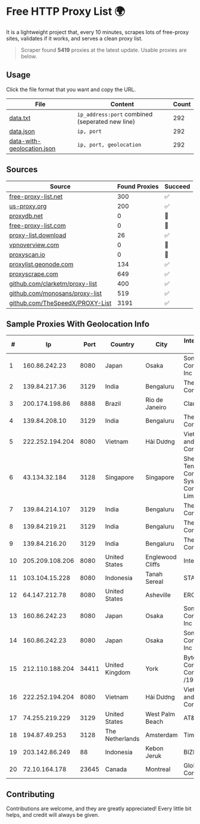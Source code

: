 
# Free HTTP Proxy List 🌍

It is a lightweight project that, every 10 minutes, scrapes lots of free-proxy sites, validates if it works, and serves a clean proxy list.


> Scraper found **5419** proxies at the latest update. Usable proxies are below.

## Usage

Click the file format that you want and copy the URL.


|File|Content|Count|
|----|-------|-----|
|[data.txt](https://raw.githubusercontent.com/themiralay/Proxy-List-World/master/data.txt)|`ip_address:port` combined (seperated new line)|292|
|[data.json](https://raw.githubusercontent.com/themiralay/Proxy-List-World/master/data.json)|`ip, port`|292|
|[data-with-geolocation.json](https://raw.githubusercontent.com/themiralay/Proxy-List-World/master/data-with-geolocation.json)|`ip, port, geolocation`|292|

## Sources

|Source|Found Proxies|Succeed|
|------|-------------|-------|
|[free-proxy-list.net](https://free-proxy-list.net)|300|✅|
|[us-proxy.org](https://www.us-proxy.org)|200|✅|
|[proxydb.net](http://proxydb.net)|0|🚫|
|[free-proxy-list.com](https://free-proxy-list.com/?page=&port=&type%5B%5D=http&type%5B%5D=https&up_time=0&search=Search)|0|🚫|
|[proxy-list.download](https://www.proxy-list.download/HTTP)|26|✅|
|[vpnoverview.com](https://vpnoverview.com/privacy/anonymous-browsing/free-proxy-servers)|0|🚫|
|[proxyscan.io](https://www.proxyscan.io)|0|🚫|
|[proxylist.geonode.com](https://proxylist.geonode.com/api/proxy-list?limit=300&page=1&sort_by=lastChecked&sort_type=desc&protocols=http,https)|134|✅|
|[proxyscrape.com](https://api.proxyscrape.com/v2/?request=displayproxies&protocol=http&timeout=10000&country=all&ssl=all&anonymity=all)|649|✅|
|[github.com/clarketm/proxy-list](https://raw.githubusercontent.com/clarketm/proxy-list/master/proxy-list-raw.txt)|400|✅|
|[github.com/monosans/proxy-list](https://raw.githubusercontent.com/monosans/proxy-list/main/proxies/http.txt)|519|✅|
|[github.com/TheSpeedX/PROXY-List](https://raw.githubusercontent.com/TheSpeedX/PROXY-List/master/http.txt)|3191|✅|


## Sample Proxies With Geolocation Info

|#|Ip|Port|Country|City|Internet Service Provider|
|-|--|----|-------|----|-------------------------|
|1|160.86.242.23|8080|Japan|Osaka|Sony Network Communications Inc|
|2|139.84.217.36|3129|India|Bengaluru|The Constant Company, LLC|
|3|200.174.198.86|8888|Brazil|Rio de Janeiro|Claro S.A|
|4|139.84.208.10|3129|India|Bengaluru|The Constant Company, LLC|
|5|222.252.194.204|8080|Vietnam|Hải Dương|VietNam Post and Telecom Corporation|
|6|43.134.32.184|3128|Singapore|Singapore|Shenzhen Tencent Computer Systems Company Limited|
|7|139.84.214.107|3129|India|Bengaluru|The Constant Company, LLC|
|8|139.84.219.21|3129|India|Bengaluru|The Constant Company, LLC|
|9|139.84.216.20|3129|India|Bengaluru|The Constant Company, LLC|
|10|205.209.108.206|8080|United States|Englewood Cliffs|Interserver, Inc|
|11|103.104.15.228|8080|Indonesia|Tanah Sereal|STARNET-JTL|
|12|64.147.212.78|8080|United States|Asheville|ERC Broadband|
|13|160.86.242.23|8080|Japan|Osaka|Sony Network Communications Inc|
|14|160.86.242.23|8080|Japan|Osaka|Sony Network Communications Inc|
|15|212.110.188.204|34411|United Kingdom|York|Bytemark Computer Consulting Ltd /19|
|16|222.252.194.204|8080|Vietnam|Hải Dương|VietNam Post and Telecom Corporation|
|17|74.255.219.229|3129|United States|West Palm Beach|AT&T Corp.|
|18|194.87.49.253|3128|The Netherlands|Amsterdam|TimeWeb Ltd|
|19|203.142.86.249|88|Indonesia|Kebon Jeruk|BIZNET|
|20|72.10.164.178|23645|Canada|Montreal|GloboTech Communications|



## Contributing

Contributions are welcome, and they are greatly appreciated! Every
little bit helps, and credit will always be given.

